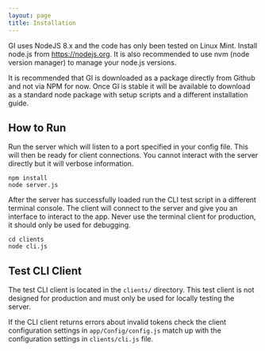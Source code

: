 ```yaml
---
layout: page
title: Installation
---
```


GI uses NodeJS 8.x and the code has only been tested on Linux Mint. Install node.js from https://nodejs.org. It is also recommended to use nvm (node version manager) to manage your node.js versions.

It is recommended that GI is downloaded as a package directly from Github and not via NPM for now. Once GI is stable it will be available to download as a standard node package with setup scripts and a different installation guide.


## How to Run

Run the server which will listen to a port specified in your config file. This will then be ready for client connections. You cannot interact with the server directly but it will verbose information.

~~~
npm install
node server.js
~~~

After the server has successfully loaded run the CLI test script in a different terminal console. The client will connect to the server and give you an interface to interact to the app. Never use the terminal client for production, it should only be used for debugging.

~~~
cd clients
node cli.js
~~~


## Test CLI Client

The test CLI client is located in the `clients/` directory. This test client is not designed for production and must only be used for locally testing the server.

If the CLI client returns errors about invalid tokens check the client configuration settings in `app/Config/config.js` match up with the configuration settings in `clients/cli.js` file.
